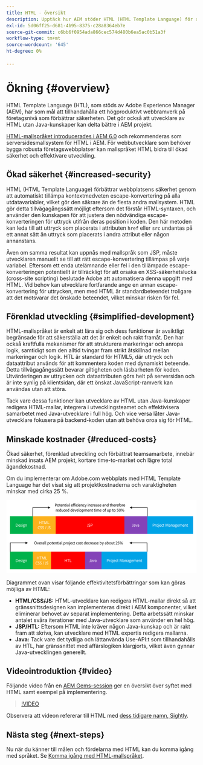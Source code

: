 ```yaml
---
title: HTML - översikt
description: Upptäck hur AEM stöder HTML (HTML Template Language) för att skapa ett produktivt webbramverk på företagsnivå som förbättrar säkerheten. Med det här ramverket kan utvecklare av HTML utan Java-kunskaper delta bättre i AEM projekt.
exl-id: 5d06ff25-d681-4b95-8375-c28a8364eb7e
source-git-commit: c6bb6f0954ada866cec574d480b6ea5ac0b51a3f
workflow-type: tm+mt
source-wordcount: '645'
ht-degree: 0%

---
```



# Ökning {#overview}

HTML Template Language (HTL), som stöds av Adobe Experience Manager (AEM), har som mål att tillhandahålla ett högproduktivt webbramverk på företagsnivå som förbättrar säkerheten. Det gör också att utvecklare av HTML utan Java-kunskaper kan delta bättre i AEM projekt.

[HTML-mallspråket introducerades i AEM 6.0](history.md) och rekommenderas som serversidesmallsystem för HTML i AEM. För webbutvecklare som behöver bygga robusta företagswebbplatser kan mallspråket HTML bidra till ökad säkerhet och effektivare utveckling.

## Ökad säkerhet {#increased-security}

HTML (HTML Template Language) förbättrar webbplatsens säkerhet genom att automatiskt tillämpa kontextmedveten escape-konvertering på alla utdatavariabler, vilket gör den säkrare än de flesta andra mallsystem. HTML gör detta tillvägagångssätt möjligt eftersom det förstår HTML-syntaxen, och använder den kunskapen för att justera den nödvändiga escape-konverteringen för uttryck utifrån deras position i koden. Den här metoden kan leda till att uttryck som placerats i attributen `href` eller `src` undantas på ett annat sätt än uttryck som placerats i andra attribut eller någon annanstans.

Även om samma resultat kan uppnås med mallspråk som JSP, måste utvecklaren manuellt se till att rätt escape-konvertering tillämpas på varje variabel. Eftersom ett enda utelämnande eller fel i den tillämpade escape-konverteringen potentiellt är tillräckligt för att orsaka en XSS-säkerhetslucka (cross-site scripting) beslutade Adobe att automatisera denna uppgift med HTML. Vid behov kan utvecklare fortfarande ange en annan escape-konvertering för uttrycken, men med HTML är standardbeteendet troligare att det motsvarar det önskade beteendet, vilket minskar risken för fel.

## Förenklad utveckling {#simplified-development}

HTML-mallspråket är enkelt att lära sig och dess funktioner är avsiktligt begränsade för att säkerställa att det är enkelt och rakt framåt. Den har också kraftfulla mekanismer för att strukturera markeringar och anropa logik, samtidigt som den alltid tvingar fram strikt åtskillnad mellan markeringar och logik. HTL är standard för HTML5, där uttryck och dataattribut används för att kommentera koden med dynamiskt beteende. Detta tillvägagångssätt bevarar giltigheten och läsbarheten för koden. Utvärderingen av uttrycken och dataattributen görs helt på serversidan och är inte synlig på klientsidan, där ett önskat JavaScript-ramverk kan användas utan att störa.

Tack vare dessa funktioner kan utvecklare av HTML utan Java-kunskaper redigera HTML-mallar, integrera i utvecklingsteamet och effektivisera samarbetet med Java-utvecklare i full hög. Och vice versa låter Java-utvecklare fokusera på backend-koden utan att behöva oroa sig för HTML.

## Minskade kostnader {#reduced-costs}

Ökad säkerhet, förenklad utveckling och förbättrat teamsamarbete, innebär minskad insats AEM projekt, kortare time-to-market och lägre total ägandekostnad.

Om du implementerar om Adobe.com webbplats med HTML Template Language har det visat sig att projektkostnaderna och varaktigheten minskar med cirka 25 %.

![Öka och minska kostnaderna effektivt](assets/chlimage_1.png)

Diagrammet ovan visar följande effektivitetsförbättringar som kan göras möjliga av HTML:

* **HTML/CSS/JS:** HTML-utvecklare kan redigera HTML-mallar direkt så att gränssnittsdesignen kan implementeras direkt i AEM komponenter, vilket eliminerar behovet av separat implementering. Detta arbetssätt minskar antalet svåra iterationer med Java-utvecklare som använder en hel hög.
* **JSP/HTL:** Eftersom HTML inte kräver någon Java-kunskap och är rakt fram att skriva, kan utvecklare med HTML expertis redigera mallarna.
* **Java:** Tack vare det tydliga och lättanvända Use-API:t som tillhandahålls av HTL, har gränssnittet med affärslogiken klargjorts, vilket även gynnar Java-utvecklingen generellt.

## Videointroduktion {#video}

Följande video från en [AEM Gems-session](https://experienceleague.adobe.com/en/docs/events/experience-manager-gems-recordings/gems2014/aem-introduction-to-htl) ger en översikt över syftet med HTML samt exempel på implementering.

>[!VIDEO](https://video.tv.adobe.com/v/19504/?quality=9)

Observera att videon refererar till HTML med [dess tidigare namn, Sightly](history.md).

## Nästa steg {#next-steps}

Nu när du känner till målen och fördelarna med HTML kan du komma igång med språket. Se [Komma igång med HTML-mallspråket](getting-started.md).
